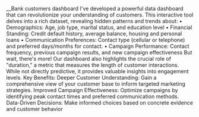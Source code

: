 __Bank customers dashboard
I've developed a powerful data dashboard that can revolutionize your understanding of customers. 
This interactive tool delves into a rich dataset, revealing hidden patterns and trends about:
• Demographics: Age, job type, marital status, and education level
• Financial Standing: Credit default history, average balance, housing and personal loans
• Communication Preferences: Contact type (cellular or telephone) and preferred days/months for contact.
• Campaign Performance: Contact frequency, previous campaign results, and new campaign effectiveness
But wait, there's more! Our dashboard also highlights the crucial role of "duration," a metric that measures the length of customer interactions.
While not directly predictive, it provides valuable insights into engagement levels.
Key Benefits:
Deeper Customer Understanding: Gain a comprehensive view of your customer base to inform targeted marketing strategies.
Improved Campaign Effectiveness: Optimize campaigns by identifying peak contact times and preferred communication methods.
Data-Driven Decisions: Make informed choices based on concrete evidence and customer behavior
